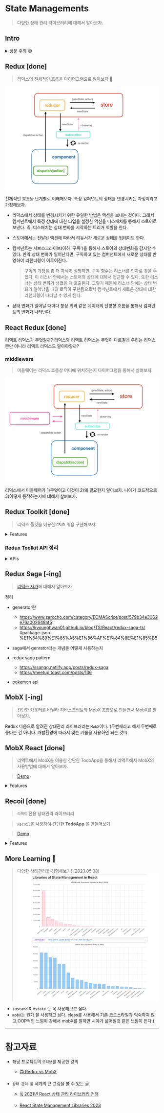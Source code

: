 # State Managements

> 다양한 상태 관리 라이브러리에 대해서 알아보자.

## Intro

<details>
<summary>장문 주의 😅</summary>

프런트엔드의 리액트 생태계의 폭발적인 성장으로 컴퍼넌트 중심의 앱 개발을 기본으로 하고 있다. 그 컴퍼넌트 사이에 인터렉션을 위해서 존재하는 것이 상태(state)이고 이것을 관리하기 위한 라이브러리 역시 리액트의 성장과 맞물려 다양하게 등장하고 있다. 그렇다면 왜 상태 관리해야만 할까? 나 역시 처음 리액트를 배울 때, 기본적인 컴퍼넌트 내부의 state와 컴퍼넌트 간의 전달을 위한 props로서만 앱을 구성하였었다. 그때 당시는 그것만으로도 어느 정도 만족할만한 앱을 구현할 수 있었다. 시간이 지나면서 규모가 큰 프로젝트를 만나면서 이것만으로는 컴퍼넌트 간의 상태를 관리하는 것이 버거워짐을 느낄 수 있었다. 컴퍼넌트의 depth가 깊어짐에 따라서 자식 컴퍼넌트로 몇 번의 반복을 통해서 상태를 전달해야만 하는 불편함, 서로 다른 컴퍼넌트 간의 상태 전달을 위한 복잡한 로직, 그로 인한 디버깅의 어려움, 단순한 기능 한 개의 추가가 너무 많은 로직을 수정해야만 하는 어려움 등등 많은 부분들에서 어려움을 느꼈다. 이러한 어려움을 해소 하기 위해서 `Redux`, `MobX`, `Recoil` 등의 다양한 라이브러리들이 등장하였고, 나는 이 중에서 Redux를 사용하였다. 사실 내가 라이브러리를 선택하여 설계한 것이 아니라 이미 존재하던 프로젝트에서 개발이 진행되던 터라 어떤 상태 관리 라이브러리가 더 좋은지 혹은 더 알맞은지에 대한 이해는 없었다. 하지만 Redux을 지속해서 사용하다 보면 '굳이 기능 하나 추가에 생각보다 많은 양의 코드를 넣어야 하는 걸까' 라는 의문을 품기도 했다. 그러나 상태 관리에 대해서 Redux 외에는 아는 것이 없었기 때문에 이에 대한 판단을 할 수 없었다. 그래서 해당 프로젝틀 시작하게 되었다. 이 프로젝트는 대단히 거창한 것은 아니다. 유명한 상태 관리 라이브러리에 대해서 알아보고, 이해하기 쉬운 간단한 미니 프로젝트(?)를 통해서 **각각의 장단을 이해해보는 시간**을 가질 것이다. 이러한 다양한 경험은 **적합한 라이브러리 선택의 기준**을 마련해 줄 수 있을 것이며, 나아가 다양하고 복잡한 상태 관리 라이브러리, 프런트엔드의 세계에서 `나만의 판단`을 만드는 좋은 밑거름이 되리라 생각한다.

</details>

## Redux [done]

> 리덕스의 전체적인 흐름을 다이어그램으로 알아보자 🚀

![redux-flow](./screenshots/redux_flow.png)

전체적인 흐름을 단계별로 이해해보자. 특정 컴퍼넌트의 상태를 변경시키는 과정이라고 가정해보자.

- 리덕스에서 상태를 변경시키기 위한 유일한 방법은 액션을 보내는 것이다. 그래서 컴퍼넌트에서 특정 상태에 대한 타입을 설정한 액션을 디스패치를 통해서 스토어로 보낸다. 즉, 디스패치는 상태 변화를 시작하는 트리거 역할을 한다.

- 스토어에서는 전달된 액션에 따라서 리듀서가 새로운 상태를 업데이트 한다.

- 컴퍼넌트는 서브스크라이브(이하 '구독')을 통해서 스토어의 상태변화를 감지할 수 있다. 만약 상태 변화가 일어난다면, 구독하고 있는 컴퍼넌트에서 새로운 상태를 반영하여 리랜더링이 이루어진다.

  > 구독의 과정을 좀 더 자세히 설명하면, 구독 함수는 리스너를 인자로 갖을 수 있다. 이 리스너 안에서는 스토어의 상태에 대해서 접근할 수 있다. 또한 리스너는 상태 변화가 생겼을 때 호출된다. 그렇기 때문에 리스너 안에는 상태 변화가 일어났을 때의 로직이 구현됨으로서 컴퍼넌트에서 새로운 상태에 대한 리랜더링이 나타날 수 있게 된다.

- 상태 변화가 일어날 때마다 항상 위와 같은 데이터의 단방향 흐름을 통해서 컴퍼넌트의 변화가 나타난다.

## React Redux [done]

리액트 리덕스가 무엇일까? 리덕스와 리액트 리덕스는 무엇이 다르길래 우리는 리덕스 뿐만 아니라 리액트 리덕스도 알아야할까?

### middleware

> 미들웨어는 리덕스 흐름상 어디에 위치하는지 다이어그램을 통해서 살펴보자.

![middleware](./screenshots/middleware.png)

리덕스에서 미들웨어가 1)무엇이고 이것이 2)왜 필요한지 알아보자. 나아가 코드적으로 3)어떻게 동작하는지에 대해서 살펴보자.

## Redux Toolkit [done]

> 리덕스 툴킷을 이용한 `CRUD 앱`을 구현해보자.

<details>
  <summary>Features</summary>

- [x] apply redux-toolkit
- [x] posts CRUD
- mock server
  - [x] fake server 설정 : use json-server
  - [x] user : login/signup : use json-server-auth
- [x] CSS module system
- [x] apply concurrently
</details>

### Redux Toolkit API 정리

<details>
  <summary>APIs</summary>

- [createAction](./docs/redux-toolkit-api.md#createAction)
- [createReducer](./docs/redux-toolkit-api.md#createReducer)
- [configureStore](./docs/redux-toolkit-api.md#configureStore)
- [createSlice](./docs/redux-toolkit-api.md#createSlice)

</details>

## Redux Saga [-ing]

> [리덕스 사가](https://mskims.github.io/redux-saga-in-korean/)에 대해서 알아보자

정리

- generator란
  - https://www.zerocho.com/category/ECMAScript/post/579b34e3062e76a002648af5
  - https://kyounghwan01.github.io/blog/TS/React/redux-saga-ts/
    #package-json-%E1%84%89%E1%85%A5%E1%86%AF%E1%84%8E%E1%85%B5
- saga에서 genrator라는 개념을 어떻게 사용하는지
- redux saga pattern

  - https://ssangq.netlify.app/posts/redux-saga
  - https://meetup.toast.com/posts/136

- [pokemon api](https://pokeapi.co/)

## MobX [-ing]

> 간단한 카운터를 바닐라 자바스크립트와 MobX 조합으로 만들면서 MobX를 알아보자.

Redux 다음으로 알려진 상태관리 라이브러리는 `MobX`이다. (두번째라고 해서 두번째로 좋다는 건 아니다. 개발환경에 따라서 맞는 기술을 사용하면 되는 것!!)

## MobX React [done]

> 리액트에서 MobX를 이용한 간단한 TodoApp을 통해서 리액트에서 MobX의 사용방법에 대해서 알아보자.

> [Demo](https://devdemodd.github.io/mobx-todoapp/)

<details>
  <summary>Features</summary>
  
- [x] todo 아이템 추가
- [x] todo 아이템 수정
- [x] todo 아이템 삭제
- [ ] todo 아이템 필터링
- 유용한 통계 표시 구현
  - [x] 전체 todo 리스트에서 목록의 총 항목 수
  - [x] 완료된 항목 수
  - [ ] 완료된 항목의 백분율 같은 리스트의 유용한 속성들
</details>

## Recoil [done]

> `리액트` 전용 상태관리 라이브러리

> `Recoil`을 사용하여 간단한 **TodoApp** 을 만들어보기

> [Demo](https://devdemodd.github.io/recoil-todoapp/)

<details>
  <summary>Features</summary>
  
- [x] todo 아이템 추가
- [x] todo 아이템 수정
- [x] todo 아이템 삭제
- [x] todo 아이템 필터링
- 유용한 통계 표시 구현
  - [x] 전체 todo 리스트에서 목록의 총 항목 수
  - [x] 완료된 항목 수
  - [x] 완료된 항목의 백분율 같은 리스트의 유용한 속성들
</details>

## More Learning 🚀

> 다양한 상태관리툴 경험해보기! (2023.05.08) ![state-managements](./screenshots/state-managements.png)

- `zustand` & `xstate` 는 꼭 사용해보고 싶다.
- `mobX`는 뭔가 잘 사용하고 싶다. class를 사용해서 기존 코드스타일과 익숙하지 않고,OOP적인 느낌이 강해서 mobX를 잘하면 시야가 넓어질것 같은 느낌이 든다.)

---

# 참고자료

- 해당 프로젝트의 `모티브`를 제공한 강의

  - [📺 Redux vs MobX](https://www.inflearn.com/course/redux-mobx-%EC%83%81%ED%83%9C%EA%B4%80%EB%A6%AC-%EB%8F%84%EA%B5%AC)

- `상태 관리 툴` 세계의 큰 그림을 볼 수 있는 글

  - [🗒 2021년 React 상태 관리 라이브러리 전쟁](https://mmsesang.tistory.com/entry/2021%EB%85%84-React-%EC%83%81%ED%83%9C-%EA%B4%80%EB%A6%AC-%EB%9D%BC%EC%9D%B4%EB%B8%8C%EB%9F%AC%EB%A6%AC-%EC%A0%84%EC%9F%81-Hooks-Redux-Recoil)

  - [React State Management Libraries 2023](https://fe-tool.com/awesome-react-state-management)
